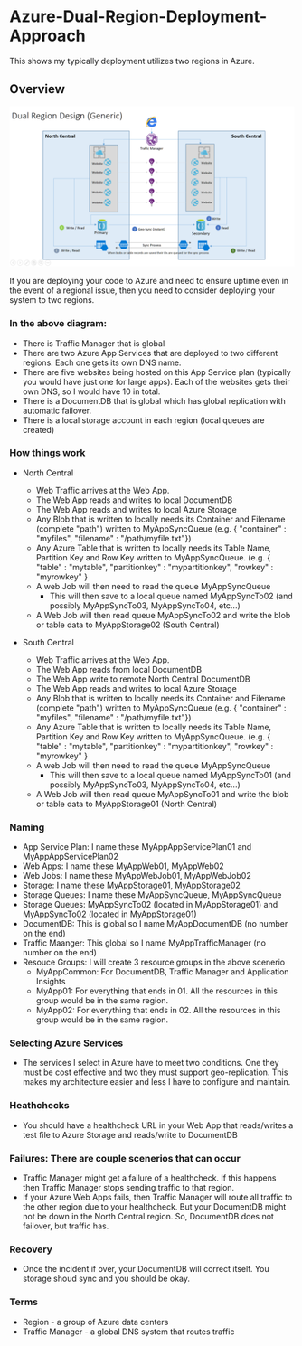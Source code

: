 # Azure-Dual-Region-Deployment-Approach
This shows my typically deployment utilizes two regions in Azure.

## Overview
![alt tag](https://raw.githubusercontent.com/AdamPaternostro/Azure-Dual-Region-Deployment-Approach/master/Azure-Dual-Region-Diagram.png)

If you are deploying your code to Azure and need to ensure uptime even in the event of a regional issue, then you need to consider deploying your system to two regions. 

### In the above diagram:
- There is Traffic Manager that is global 
- There are two Azure App Services that are deployed to two different regions.  Each one gets its own DNS name.  
- There are five websites being hosted on this App Service plan (typically you would have just one for large apps).  Each of the websites gets their own DNS, so I would have 10 in total.
- There is a DocumentDB that is global which has global replication with automatic failover.
- There is a local storage account in each region (local queues are created)

### How things work
- North Central
  - Web Traffic arrives at the Web App.  
  - The Web App reads and writes to local DocumentDB
  - The Web App reads and writes to local Azure Storage
  - Any Blob that is written to locally needs its Container and Filename (complete "path") written to MyAppSyncQueue (e.g. { "container" : "myfiles", "filename" : "/path/myfile.txt"})
  - Any Azure Table that is written to locally needs its Table Name, Partition Key and Row Key written to MyAppSyncQueue. (e.g. { "table" : "mytable", "partitionkey" : "mypartitionkey", "rowkey" : "myrowkey" } 
  - A web Job will then need to read the queue MyAppSyncQueue
    - This will then save to a local queue named MyAppSyncTo02 (and possibly MyAppSyncTo03, MyAppSyncTo04, etc...)
  - A Web Job will then read queue MyAppSyncTo02 and write the blob or table data to MyAppStorage02 (South Central)
  
- South Central
  - Web Traffic arrives at the Web App.  
  - The Web App reads from local DocumentDB
  - The Web App write to remote North Central DocumentDB
  - The Web App reads and writes to local Azure Storage
  - Any Blob that is written to locally needs its Container and Filename (complete "path") written to MyAppSyncQueue (e.g. { "container" : "myfiles", "filename" : "/path/myfile.txt"})
  - Any Azure Table that is written to locally needs its Table Name, Partition Key and Row Key written to MyAppSyncQueue. (e.g. { "table" : "mytable", "partitionkey" : "mypartitionkey", "rowkey" : "myrowkey" } 
  - A web Job will then need to read the queue MyAppSyncQueue
    - This will then save to a local queue named MyAppSyncTo01 (and possibly MyAppSyncTo03, MyAppSyncTo04, etc...)
  - A Web Job will then read queue MyAppSyncTo01 and write the blob or table data to MyAppStorage01 (North Central)


### Naming
- App Service Plan: I name these MyAppAppServicePlan01 and MyAppAppServicePlan02
- Web Apps: I name these MyAppWeb01, MyAppWeb02
- Web Jobs: I name these MyAppWebJob01, MyAppWebJob02
- Storage: I name these MyAppStorage01, MyAppStorage02
- Storage Queues: I name these MyAppSyncQueue, MyAppSyncQueue
- Storage Queues: MyAppSyncTo02 (located in MyAppStorage01) and MyAppSyncTo02 (located in MyAppStorage01)
- DocumentDB: This is global so I name MyAppDocumentDB (no number on the end)
- Traffic Maanger: This global so I name MyAppTrafficManager (no number on the end)
- Resouce Groups: I will create 3 resource groups in the above scenerio
  - MyAppCommon: For DocumentDB, Traffic Manager and Application Insights
  - MyApp01: For everything that ends in 01.  All the resources in this group would be in the same region.
  - MyApp02: For everything that ends in 02.  All the resources in this group would be in the same region.

### Selecting Azure Services
- The services I select in Azure have to meet two conditions.  One they must be cost effective and two they must support geo-replication.  This makes my architecture easier and less I have to configure and maintain.

### Heathchecks
- You should have a healthcheck URL in your Web App that reads/writes a test file to Azure Storage and reads/write to DocumentDB

### Failures: There are couple scenerios that can occur
- Traffic Manager might get a failure of a healthcheck.  If this happens then Traffic Manager stops sending traffic to that region.
- If your Azure Web Apps fails, then Traffic Manager will route all traffic to the other region due to your healthcheck.  But your DocumentDB might not be down in the North Central region.  So, DocumentDB does not failover, but traffic has.

### Recovery
- Once the incident if over, your DocumentDB will correct itself. You storage shoud sync and you should be okay.


### Terms
- Region - a group of Azure data centers 
- Traffic Manager - a global DNS system that routes traffic
